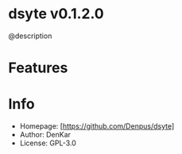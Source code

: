 dsyte v0.1.2.0
====================================
@description

# Features

# Info

* Homepage: [https://github.com/Denpus/dsyte]
* Author: DenKar
* License: GPL-3.0
